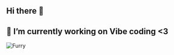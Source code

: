 ## Hi there 👋
## 🔭 I’m currently working on Vibe coding <3

<picture>
 <source media="(prefers-color-scheme: dark)" srcset="https://miro.medium.com/v2/resize:fit:2000/0*vOaWDgTmVpMfi9ws">
 <source media="(prefers-color-scheme: light)" srcset="https://miro.medium.com/v2/resize:fit:2000/0*vOaWDgTmVpMfi9ws">
 <img alt="Furry" src="https://miro.medium.com/v2/resize:fit:2000/0*vOaWDgTmVpMfi9ws">
</picture>
<!--
**PeterGloncak/PeterGloncak** is a ✨ _special_ ✨ repository because its `README.md` (this file) appears on your GitHub profile.

Here are some ideas to get you started:

- 
- 🌱 I’m currently learning ...
- 👯 I’m looking to collaborate on ...
- 🤔 I’m looking for help with ...
- 💬 Ask me about ...
- 📫 How to reach me: ...
- 😄 Pronouns: ...
- ⚡ Fun fact: ...
-->
